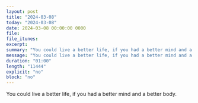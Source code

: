 ```yaml
---
layout: post
title: "2024-03-08"
today: "2024-03-08"
date: 2024-03-08 00:00:00 0000
file:
file_itunes:
excerpt:
summary: "You could live a better life, if you had a better mind and a better body."
message: "You could live a better life, if you had a better mind and a better body."
duration: "01:00"
length: "11444"
explicit: "no"
block: "no"
---
```

You could live a better life, if you had a better mind and a better body.

